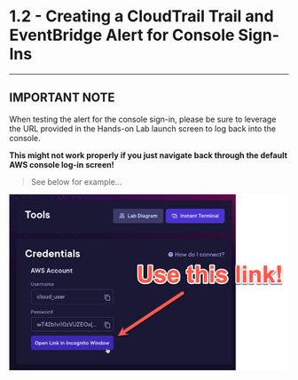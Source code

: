 # 1.2 - Creating a CloudTrail Trail and EventBridge Alert for Console Sign-Ins

---

## IMPORTANT NOTE

When testing the alert for the console sign-in, please be sure to leverage the URL provided in the Hands-on Lab launch
screen to log back into the console.

**This might not work properly if you just navigate back through the default AWS console log-in screen!**

> See below for example...

![Console Sign-in](./images/url.png)